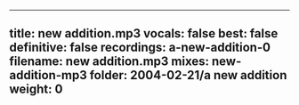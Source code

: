 
---
title: new addition.mp3
vocals: false
best: false
definitive: false
recordings: a-new-addition-0
filename: new addition.mp3
mixes: new-addition-mp3
folder: 2004-02-21/a new addition
weight: 0
---
